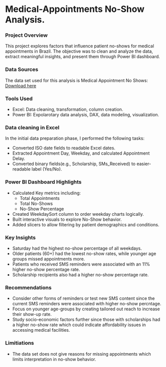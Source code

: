 # Medical-Appointments No-Show Analysis.

### Project Overview
This project explores factors that influence patient no-shows for medical appointments in Brazil. The objective was to clean and analyze the data, extract meaningful insights, and present them through Power BI dashboard. 

### Data Sources
The data set used for this analysis is Medical Appointment No Shows: [Download here](https://www.kaggle.com/datasets/joniarroba/noshowappointments)

### Tools Used
- Excel: Data cleaning, transformation, column creation.
- Power BI: Expolarotary data analysis, DAX, data modeling, visualization.

### Data cleaning in Excel
In the initial data preparation phase, I performed the following tasks:
- Converted ISO date fields to readable Excel dates.
- Extracted Appointment Day, Weekday, and calculated Appointment Delay.
- Converted binary fields(e.g., Scholarship, SMs_Received) to easier-readable label (Yes/No).

### Power BI Dashboard Highlights
- Calculated Key metrics including:
  - Total Appointments
  - Total No-Shows
  - No-Show Percentage
- Created WeekdaySort column to order weekday charts logically.
- Built interactive visuals to explore No-Show behavior.
- Added slicers to allow filtering by patient demographics and conditions.

### Key Insights
- Saturday had the highest no-show percentage of all weekdays.
- Older patients (60+) had the lowest no-show rates, while younger age groups missed appointments more.
- Patients who received SMS reminders were associated with an 11% higher no-show percentage rate.
- Scholarship recipients also had a higher no-show percentage rate.

### Recommendations
- Consider other forms of reminders or test new SMS content since the current SMS reminders were associated with higher no-show percntage.
- Focus on younger age-groups by creating tailored out reach to increase their show-up rate.
- Study socio-economic factors further since those with scholarships had a higher no-show rate which could indicate affordability issues in accessing medical facilities.

### Limitiations
- The data set does not give reasons for missing appointments which limits interpretation in no-show behavior.
